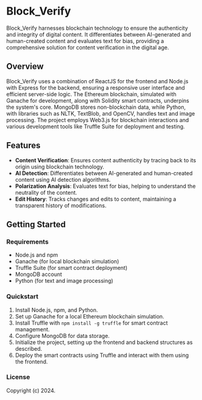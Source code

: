 # Block_Verify

Block_Verify harnesses blockchain technology to ensure the authenticity and integrity of digital content. It differentiates between AI-generated and human-created content and evaluates text for bias, providing a comprehensive solution for content verification in the digital age.

## Overview

Block_Verify uses a combination of ReactJS for the frontend and Node.js with Express for the backend, ensuring a responsive user interface and efficient server-side logic. The Ethereum blockchain, simulated with Ganache for development, along with Solidity smart contracts, underpins the system's core. MongoDB stores non-blockchain data, while Python, with libraries such as NLTK, TextBlob, and OpenCV, handles text and image processing. The project employs Web3.js for blockchain interactions and various development tools like Truffle Suite for deployment and testing.

## Features

- **Content Verification**: Ensures content authenticity by tracing back to its origin using blockchain technology.
- **AI Detection**: Differentiates between AI-generated and human-created content using AI detection algorithms.
- **Polarization Analysis**: Evaluates text for bias, helping to understand the neutrality of the content.
- **Edit History**: Tracks changes and edits to content, maintaining a transparent history of modifications.

## Getting Started

### Requirements

- Node.js and npm
- Ganache (for local blockchain simulation)
- Truffle Suite (for smart contract deployment)
- MongoDB account
- Python (for text and image processing)

### Quickstart

1. Install Node.js, npm, and Python.
2. Set up Ganache for a local Ethereum blockchain simulation.
3. Install Truffle with `npm install -g truffle` for smart contract management.
4. Configure MongoDB for data storage.
5. Initialize the project, setting up the frontend and backend structures as described.
6. Deploy the smart contracts using Truffle and interact with them using the frontend.

### License

Copyright (c) 2024.